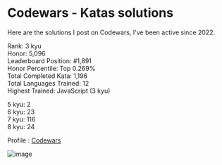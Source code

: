 # Codewars - Katas solutions

Here are the solutions I post on Codewars, I've been active since 2022.

Rank: 3 kyu  
Honor: 5,096  
Leaderboard Position: #1,891  
Honor Percentile: Top 0.269%  
Total Completed Kata: 1,196  
Total Languages Trained: 12  
Highest Trained: JavaScript (3 kyu)

5 kyu: 2  
6 kyu: 23  
7 kyu: 116  
8 kyu: 24  

Profile : [Codewars](https://www.codewars.com/users/Sancti0n)

![image](https://www.codewars.com/users/Sancti0n/badges/large)